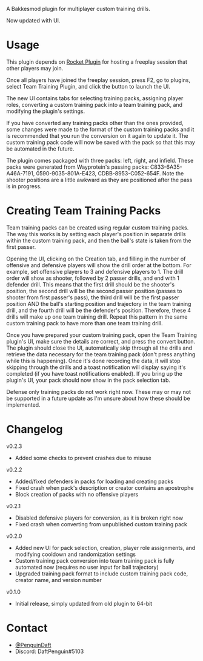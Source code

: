 A Bakkesmod plugin for multiplayer custom training drills.

Now updated with UI.

# Usage

This plugin depends on [Rocket Plugin](https://bakkesplugins.com/plugins/view/26) for hosting a freeplay session that other players may join.

Once all players have joined the freeplay session, press F2, go to plugins, select Team Training Plugin, and click the button to launch the UI.

The new UI contains tabs for selecting training packs, assigning player roles, converting a custom training pack into a team training pack, and modifying the plugin's settings.

If you have converted any training packs other than the ones provided, some changes were made to the format of the custom training packs and it is recommended that you run the conversion on it again to update it. The custom training pack code will now be saved with the pack so that this may be automated in the future.

The plugin comes packaged with three packs: left, right, and infield. These packs were generated from Wayprotein's passing packs: C833-6A35-A46A-7191, 0590-9035-801A-E423, CDBB-8953-C052-654F. Note the shooter positions are a little awkward as they are positioned after the pass is in progress.

# Creating Team Training Packs

Team training packs can be created using regular custom training packs. The way this works is by setting each player's position in separate drills within the custom training pack, and then the ball's state is taken from the first passer.

Opening the UI, clicking on the Creation tab, and filling in the number of offensive and defensive players will show the drill order at the bottom. For example, set offensive players to 3 and defensive players to 1. The drill order will show as shooter, followed by 2 passer drills, and end with 1 defender drill. This means that the first drill should be the shooter's position, the second drill will be the second passer position (passes to shooter from first passer's pass), the third drill will be the first passer position AND the ball's starting position and trajectory in the team training drill, and the fourth drill will be the defender's position. Therefore, these 4 drills will make up one team training drill. Repeat this pattern in the same custom training pack to have more than one team training drill.

Once you have prepared your custom training pack, open the Team Training plugin's UI, make sure the details are correct, and press the convert button. The plugin should close the UI, automatically skip through all the drills and retrieve the data necessary for the team training pack (don't press anything while this is happening). Once it's done recording the data, it will stop skipping through the drills and a toast notification will display saying it's completed (if you have toast notifications enabled). If you bring up the plugin's UI, your pack should now show in the pack selection tab.

Defense only training packs do not work right now. These may or may not be supported in a future update as I'm unsure about how these should be implemented.

# Changelog

v0.2.3
* Added some checks to prevent crashes due to misuse

v0.2.2
* Added/fixed defenders in packs for loading and creating packs
* Fixed crash when pack's description or creator contains an apostrophe
* Block creation of packs with no offensive players

v0.2.1
* Disabled defensive players for conversion, as it is broken right now
* Fixed crash when converting from unpublished custom training pack

v0.2.0
* Added new UI for pack selection, creation, player role assignments, and modifying cooldown and randomization settings
* Custom training pack conversion into team training pack is fully automated now (requires no user input for ball trajectory)
* Upgraded training pack format to include custom training pack code, creator name, and version number

v0.1.0
* Initial release, simply updated from old plugin to 64-bit

# Contact

* [@PenguinDaft](twitter.com/PenguinDaft)
* Discord: DaftPenguin#5103